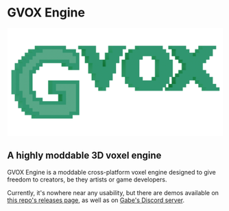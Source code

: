 # GVOX Engine

<p align="center">
  <!-- <a href="https://github.com/GabeRundlett/gvox_engine"> -->
    <img src="docs/gvox.png" width="512" alt="GVOX Engine logo">
  <!-- </a> -->
</p>

## A highly moddable 3D voxel engine
GVOX Engine is a moddable cross-platform voxel engine designed to give
freedom to creators, be they artists or game developers.

Currently, it's nowhere near any usability, but there are demos available
on [this repo's releases page](https://github.com/GabeRundlett/gvox_engine/releases), as well as on [Gabe's Discord server](https://discord.com/invite/FPVNeej5sr).
